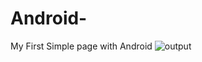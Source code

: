 # Android-
My First  Simple page with Android 
![output](https://user-images.githubusercontent.com/52712841/87382767-5724bf80-c5b5-11ea-96d3-89bb2a602564.jpeg)
